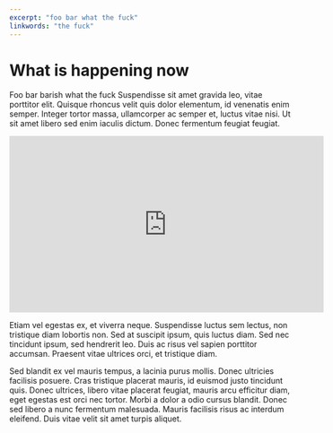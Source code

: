 ```yaml
---
excerpt: "foo bar what the fuck"
linkwords: "the fuck"
---
```


# What is happening now

Foo bar barish what the fuck Suspendisse sit amet gravida leo, vitae porttitor elit. Quisque rhoncus velit quis dolor elementum, id venenatis enim semper. Integer tortor massa, ullamcorper ac semper et, luctus vitae nisi. Ut sit amet libero sed enim iaculis dictum. Donec fermentum feugiat feugiat.

<iframe loading="lazy" width="560" height="315" src="https://www.youtube.com/embed/8AbtCE-sePc" title="YouTube video player" frameborder="0" allow="accelerometer; autoplay; clipboard-write; encrypted-media; gyroscope; picture-in-picture; web-share" allowfullscreen></iframe>

Etiam vel egestas ex, et viverra neque. Suspendisse luctus sem lectus, non tristique diam lobortis non. Sed at suscipit ipsum, quis luctus diam. Sed nec tincidunt ipsum, sed hendrerit leo. Duis ac risus vel sapien porttitor accumsan. Praesent vitae ultrices orci, et tristique diam.

Sed blandit ex vel mauris tempus, a lacinia purus mollis. Donec ultricies facilisis posuere. Cras tristique placerat mauris, id euismod justo tincidunt quis. Donec ultrices, libero vitae placerat feugiat, mauris arcu efficitur diam, eget egestas est orci nec tortor. Morbi a dolor a odio cursus blandit. Donec sed libero a nunc fermentum malesuada. Mauris facilisis risus ac interdum eleifend. Duis vitae velit sit amet turpis aliquet.

